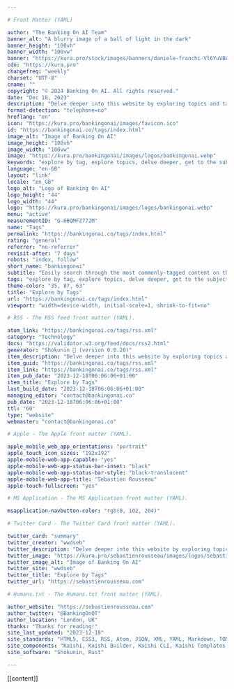 ```yaml
---

# Front Matter (YAML)

author: "The Banking On AI Team"
banner_alt: "A blurry image of a ball of light in the dark"
banner_height: "100vh"
banner_width: "100vw"
banner: "https://kura.pro/stock/images/banners/daniele-franchi-Vl6YuVBLEys.webp"
cdn: "https://kura.pro"
changefreq: "weekly"
charset: "UTF-8"
cname: ""
copyright: "© 2024 Banking On AI. All rights reserved."
date: "Dec 18, 2023"
description: "Delve deeper into this website by exploring topics and tags, and get to the subjects that matter most to you."
format-detection: "telephone=no"
hreflang: "en"
icon: "https://kura.pro/bankingonai/images/favicon.ico"
id: "https://bankingonai.co/tags/index.html"
image_alt: "Image of Banking On AI"
image_height: "100vh"
image_width: "100vw"
image: "https://kura.pro/bankingonai/images/logos/bankingonai.webp"
keywords: "explore by tag, explore topics, delve deeper, get to the subjects, matter most, website, website content, website topics, website tags, website search, website navigation"
language: "en-GB"
layout: "link"
locale: "en_GB"
logo_alt: "Logo of Banking On AI"
logo_height: "44"
logo_width: "44"
logo: "https://kura.pro/bankingonai/images/logos/bankingonai.webp"
menu: "active"
measurementID: "G-6BQMFZ772M"
name: "Tags"
permalink: "https://bankingonai.co/tags/index.html"
rating: "general"
referrer: "no-referrer"
revisit-after: "7 days"
robots: "index, follow"
short_name: "bankingonai"
subtitle: "Easily search through the most commonly-tagged content on this website"
tags: "explore by tag, explore topics, delve deeper, get to the subjects, matter most, website, website content, website topics, website tags, website search, website navigation"
theme-color: "35, 87, 63"
title: "Explore by Tags"
url: "https://bankingonai.co/tags/index.html"
viewport: "width=device-width, initial-scale=1, shrink-to-fit=no"

# RSS - The RSS feed front matter (YAML).

atom_link: "https://bankingonai.co/tags/rss.xml"
category: "Technology"
docs: "https://validator.w3.org/feed/docs/rss2.html"
generator: "Shokunin 🦀 (version 0.0.20)"
item_description: "Delve deeper into this website by exploring topics and tags, and get to the subjects that matter most to you."
item_guid: "https://bankingonai.co/tags/rss.xml"
item_link: "https://bankingonai.co/tags/rss.xml"
item_pub_date: "2023-12-18T06:06:06+01:00"
item_title: "Explore by Tags"
last_build_date: "2023-12-18T06:06:06+01:00"
managing_editor: "contact@bankingonai.co"
pub_date: "2023-12-18T06:06:06+01:00"
ttl: "60"
type: "website"
webmaster: "contact@bankingonai.co"

# Apple - The Apple front matter (YAML).

apple_mobile_web_app_orientations: "portrait"
apple_touch_icon_sizes: "192x192"
apple-mobile-web-app-capable: "yes"
apple-mobile-web-app-status-bar-inset: "black"
apple-mobile-web-app-status-bar-style: "black-translucent"
apple-mobile-web-app-title: "Sebastien Rousseau"
apple-touch-fullscreen: "yes"

# MS Application - The MS Application front matter (YAML).

msapplication-navbutton-color: "rgb(0, 102, 204)"

# Twitter Card - The Twitter Card front matter (YAML).

twitter_card: "summary"
twitter_creator: "wwdseb"
twitter_description: "Delve deeper into this website by exploring topics and tags, and get to the subjects that matter most to you."
twitter_image: "https://kura.pro/sebastienrousseau/images/logos/sebastienrousseau.webp"
twitter_image_alt: "Image of Banking On AI"
twitter_site: "wwdseb"
twitter_title: "Explore by Tags"
twitter_url: "https://sebastienrousseau.com"

# Humans.txt - The Humans.txt front matter (YAML).

author_website: "https://sebastienrousseau.com"
author_twitter: "@BankingOnQT"
author_location: "London, UK"
thanks: "Thanks for reading!"
site_last_updated: "2023-12-18"
site_standards: "HTML5, CSS3, RSS, Atom, JSON, XML, YAML, Markdown, TOML"
site_components: "Kaishi, Kaishi Builder, Kaishi CLI, Kaishi Templates, Kaishi Themes"
site_software: "Shokunin, Rust"

---
```


[[content]]
